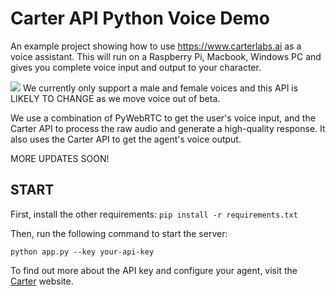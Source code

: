 # Carter API Python Voice Demo

An example project showing how to use https://www.carterlabs.ai as a voice assistant. This will run on a Raspberry Pi, Macbook, Windows PC and gives you complete voice input and output to your character.

![](https://i.giphy.com/media/26DNc9KWmxRd8nkUU/giphy.webp)
We currently only support a male and female voices and this API is LIKELY TO CHANGE as we move voice out of beta.

We use a combination of PyWebRTC to get the user's voice input, and the Carter API to process the raw audio and generate a high-quality response. It also uses the Carter API to get the agent's voice output.

MORE UPDATES SOON!

## START

First, install the other requirements:
`pip install -r requirements.txt`

Then, run the following command to start the server:

`python app.py --key your-api-key`

To find out more about the API key and configure your agent, visit the [Carter](https://www.carterlabs.ai/) website.
